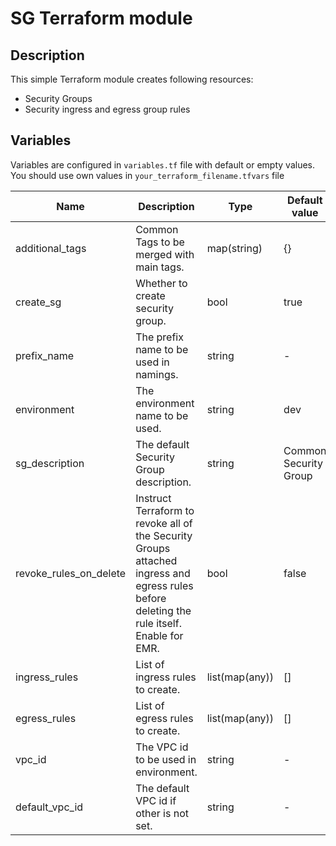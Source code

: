 # SG Terraform module

## Description

This simple Terraform module creates following resources:
- Security Groups
- Security ingress and egress group rules 

## Variables
Variables are configured in `variables.tf` file with default or empty values. You should use own values in `your_terraform_filename.tfvars` file

| Name | Description| Type | Default value |
|-|-|-|-|
| additional_tags | Common Tags to be merged with main tags. |  map(string) | {} |
| create_sg | Whether to create security group. | bool | true |
| prefix_name | The prefix name to be used in namings. | string |-|
| environment | The environment name to be used. | string | dev |
| sg_description | The default Security Group description. |  string | Common Security Group |  
| revoke_rules_on_delete | Instruct Terraform to revoke all of the Security Groups attached ingress and egress rules before deleting the rule itself. Enable for EMR. |bool | false |
| ingress_rules | List of ingress rules to create. | list(map(any)) | [] |
| egress_rules | List of egress rules to create. |  list(map(any)) | [] |
| vpc_id | The VPC id to be used in environment. |  string |-|
| default_vpc_id | The default VPC id if other is not set.|  string |-|
